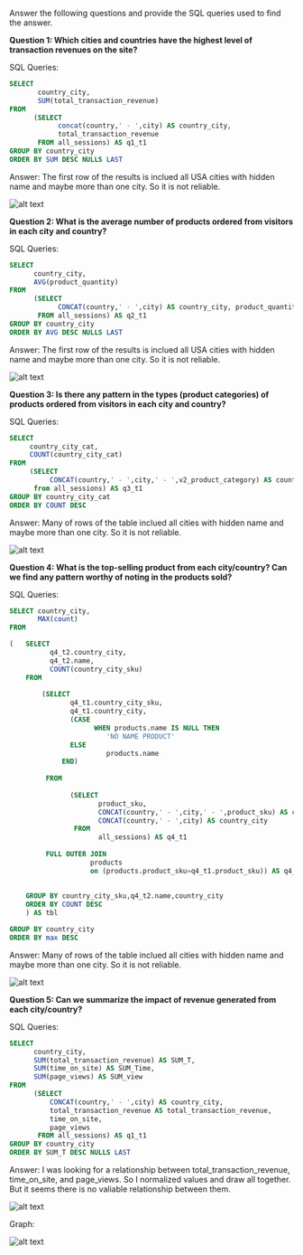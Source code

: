 Answer the following questions and provide the SQL queries used to find the answer.

    
**Question 1: Which cities and countries have the highest level of transaction revenues on the site?**


SQL Queries:
```SQL
SELECT 
       country_city,
       SUM(total_transaction_revenue)
FROM  
      (SELECT 
            concat(country,' - ',city) AS country_city, 
            total_transaction_revenue
       FROM all_sessions) AS q1_t1
GROUP BY country_city
ORDER BY SUM DESC NULLS LAST 
```


Answer: The first row of the results is inclued all USA cities with hidden name and maybe more than one city. So it is not reliable. 

![alt text](starting_with_questions_Q1.png)




**Question 2: What is the average number of products ordered from visitors in each city and country?**


SQL Queries:
```SQL
SELECT 
      country_city,
      AVG(product_quantity)
FROM  
      (SELECT 
            CONCAT(country,' - ',city) AS country_city, product_quantity
       FROM all_sessions) AS q2_t1
GROUP BY country_city
ORDER BY AVG DESC NULLS LAST 
```


Answer: The first row of the results is inclued all USA cities with hidden name and maybe more than one city. So it is not reliable. 

![alt text](starting_with_questions_Q2.png)



**Question 3: Is there any pattern in the types (product categories) of products ordered from visitors in each city and country?**


SQL Queries:
```SQL
SELECT  
     country_city_cat,
     COUNT(country_city_cat)
FROM 
     (SELECT 
          CONCAT(country,' - ',city,' - ',v2_product_category) AS country_city_cat
      from all_sessions) AS q3_t1
GROUP BY country_city_cat
ORDER BY COUNT DESC
```


Answer: Many of rows of the table inclued all cities with hidden name and maybe more than one city. So it is not reliable. 

![alt text](starting_with_questions_Q3.png)



**Question 4: What is the top-selling product from each city/country? Can we find any pattern worthy of noting in the products sold?**


SQL Queries:
```SQL
SELECT country_city,
       MAX(count)
FROM

(   SELECT  
          q4_t2.country_city,
    	  q4_t2.name,
    	  COUNT(country_city_sku)
    FROM  
    
        (SELECT 
    	       q4_t1.country_city_sku,
    		   q4_t1.country_city,
    	       (CASE 
    			     WHEN products.name IS NULL THEN
    	                'NO NAME PRODUCT' 
    	       ELSE
    	                products.name
    		 END) 
    	       
         FROM 
       
               (SELECT 
    		          product_sku,
    	              CONCAT(country,' - ',city,' - ',product_sku) AS country_city_sku,
                      CONCAT(country,' - ',city) AS country_city
                FROM 
    			      all_sessions) AS q4_t1
         
         FULL OUTER JOIN 
                    products 
    				on (products.product_sku=q4_t1.product_sku)) AS q4_t2
    
    
    GROUP BY country_city_sku,q4_t2.name,country_city
    ORDER BY COUNT DESC
    ) AS tbl	

GROUP BY country_city
ORDER BY max DESC
```


Answer: Many of rows of the table inclued all cities with hidden name and maybe more than one city. So it is not reliable. 

![alt text](starting_with_questions_Q4.png)



**Question 5: Can we summarize the impact of revenue generated from each city/country?**

SQL Queries:
```SQL
SELECT 
      country_city,
      SUM(total_transaction_revenue) AS SUM_T,
      SUM(time_on_site) AS SUM_Time,
      SUM(page_views) AS SUM_view
FROM  
      (SELECT 
	      CONCAT(country,' - ',city) AS country_city, 
	      total_transaction_revenue AS total_transaction_revenue,
	      time_on_site,
	      page_views
       FROM all_sessions) AS q1_t1
GROUP BY country_city
ORDER BY SUM_T DESC NULLS LAST 
```


Answer: I was looking for a relationship between total_transaction_revenue, time_on_site, and page_views. So I normalized values and draw all together. But it seems there is no valiable relationship between them.

![alt text](starting_with_questions_Q5.png)

Graph:

![alt text](starting_with_questions_Q5_Graph.png)





